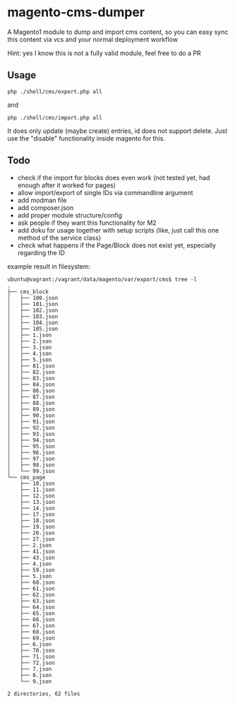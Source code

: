 # magento-cms-dumper
A Magento1 module to dump and import cms content, so you can easy sync this content via vcs and your normal deployment workflow

Hint: yes I know this is not a fully valid module, feel free to do a PR

## Usage

`php ./shell/cms/export.php all`

and

`php ./shell/cms/import.php all`

It does only update (maybe create) entries, id does not support delete. Just use the "disable" functionality inside magento for this.


## Todo

* check if the import for blocks does even work (not tested yet, had enough after it worked for pages)
* allow import/export of single IDs via commandline argument
* add modman file
* add composer.json
* add proper module structure/config
* ask people if they want this functionality for M2
* add doku for usage together with setup scripts (like, just call this one method of the service class)
* check what happens if the Page/Block does not exist yet, especially regarding the ID

example result in filesystem:

```
ubuntu@vagrant:/vagrant/data/magento/var/export/cms$ tree -l
.
├── cms_block
│   ├── 100.json
│   ├── 101.json
│   ├── 102.json
│   ├── 103.json
│   ├── 104.json
│   ├── 105.json
│   ├── 1.json
│   ├── 2.json
│   ├── 3.json
│   ├── 4.json
│   ├── 5.json
│   ├── 81.json
│   ├── 82.json
│   ├── 83.json
│   ├── 84.json
│   ├── 86.json
│   ├── 87.json
│   ├── 88.json
│   ├── 89.json
│   ├── 90.json
│   ├── 91.json
│   ├── 92.json
│   ├── 93.json
│   ├── 94.json
│   ├── 95.json
│   ├── 96.json
│   ├── 97.json
│   ├── 98.json
│   └── 99.json
└── cms_page
    ├── 10.json
    ├── 11.json
    ├── 12.json
    ├── 13.json
    ├── 14.json
    ├── 17.json
    ├── 18.json
    ├── 19.json
    ├── 20.json
    ├── 27.json
    ├── 2.json
    ├── 41.json
    ├── 43.json
    ├── 4.json
    ├── 59.json
    ├── 5.json
    ├── 60.json
    ├── 61.json
    ├── 62.json
    ├── 63.json
    ├── 64.json
    ├── 65.json
    ├── 66.json
    ├── 67.json
    ├── 68.json
    ├── 69.json
    ├── 6.json
    ├── 70.json
    ├── 71.json
    ├── 72.json
    ├── 7.json
    ├── 8.json
    └── 9.json

2 directories, 62 files
```


